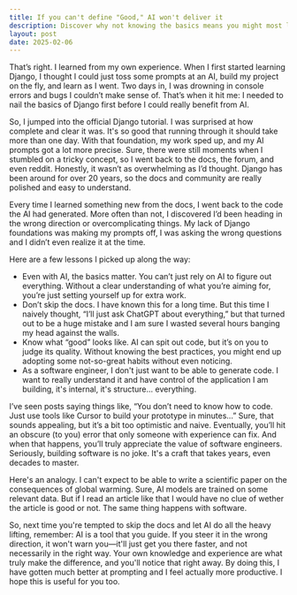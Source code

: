 ```yaml
---
title: If you can't define "Good," AI won't deliver it
description: Discover why not knowing the basics means you might most likely end up with terrible code.
layout: post
date: 2025-02-06
---
```


That’s right. I learned from my own experience. When I first started learning Django, I thought I could just toss some prompts at an AI, build my project on the fly, and learn as I went. Two days in, I was drowning in console errors and bugs I couldn’t make sense of. That’s when it hit me: I needed to nail the basics of Django first before I could really benefit from AI.

So, I jumped into the official Django tutorial. I was surprised at how complete and clear it was. It's so good that running through it should take more than one day. With that foundation, my work sped up, and my AI prompts got a lot more precise. Sure, there were still moments when I stumbled on a tricky concept, so I went back to the docs, the forum, and even reddit. Honestly, it wasn’t as overwhelming as I’d thought. Django has been around for over 20 years, so the docs and community are really polished and easy to understand.

Every time I learned something new from the docs, I went back to the code the AI had generated. More often than not, I discovered I’d been heading in the wrong direction or overcomplicating things. My lack of Django foundations was making my prompts off, I was asking the wrong questions and I didn’t even realize it at the time.

Here are a few lessons I picked up along the way:

- Even with AI, the basics matter. You can’t just rely on AI to figure out everything. Without a clear understanding of what you’re aiming for, you’re just setting yourself up for extra work.
- Don’t skip the docs. I have known this for a long time. But this time I naively thought, “I’ll just ask ChatGPT about everything,” but that turned out to be a huge mistake and I am sure I wasted several hours banging my head against the walls.
- Know what “good” looks like. AI can spit out code, but it’s on you to judge its quality. Without knowing the best practices, you might end up adopting some not-so-great habits without even noticing.
- As a software engineer, I don't just want to be able to generate code. I want to really understand it and have control of the application I am building, it's internal, it's structure... everything.

I’ve seen posts saying things like, “You don’t need to know how to code. Just use tools like Cursor to build your prototype in minutes…” Sure, that sounds appealing, but it’s a bit too optimistic and naive. Eventually, you’ll hit an obscure (to you) error that only someone with experience can fix. And when that happens, you’ll truly appreciate the value of software engineers. Seriously, building software is no joke. It's a craft that takes years, even decades to master.

Here's an analogy. I can't expect to be able to write a scientific paper on the consequences of global warming. Sure, AI models are trained on some relevant data. But if I read an article like that I would have no clue of wether the article is good or not. The same thing happens with software.

So, next time you're tempted to skip the docs and let AI do all the heavy lifting, remember: AI is a tool that you guide. If you steer it in the wrong direction, it won't warn you—it'll just get you there faster, and not necessarily in the right way. Your own knowledge and experience are what truly make the difference, and you'll notice that right away. By doing this, I have gotten much better at prompting and I feel actually more productive. I hope this is useful for you too.
